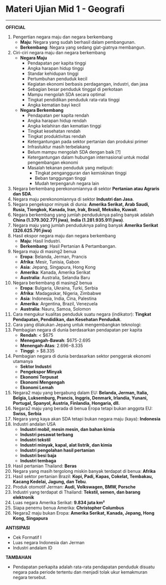 # Materi Ujian Mid 1 - Geografi
---

**OFFICIAL**
1. Pengertian negara maju dan negara berkembang
   - **Maju**: Negara yang sudah berhasil dalam pembangunan.
   - **Berkembang**: Negara yang sedang giat-giatnya membangun.
2. Ciri-ciri negara maju dan negara berkembang
    - **Negara Maju**
        - Pendapatan per kapita tinggi
        - Angka harapan hidup tinggi
        - Standar kehidupan tinggi
        - Pertumbuhan penduduk kecil
        - Kegiatan ekonomi berbasis perdagangan, industri, dan jasa
        - Sebagian besar penduduk tinggal di perkotaan
        - Mampu mengolah SDA secara optimal
        - Tingkat pendidikan penduduk rata-rata tinggi
        - Angka kematian bayi kecil
    - **Negara Berkembang**
        - Pendapatan per kapita rendah
        - Angka harapan hidup rendah
        - Angka kelahiran dan kematian tinggi
        - Tingkat kesehatan rendah
        - Tingkat produktivitas rendah
        - Ketergantungan pada sektor pertanian dan produksi primer
        - Infrastuktur masih terbelakang
        - Belum mampu mengolah SDA dengan baik [?]
        - Ketergantungan dalam hubungan internasional untuk modal pengembangan ekonomi
        - Masalah tekanan penduduk yang meliputi:
     	    - Tingkat pengangguran dan kemiskinan tinggi
     	    - Beban tanggungan tinggi
     	    - Mudah terpengaruh negara lain
3. Negara berkembang perekonomiannya di sektor **Pertanian atau Agraris dan SDA**.
4. Negara maju perekonomiannya di sektor **Industri dan Jasa**.
5. Negara pengekspor minyak di dunia: **Amerika Serikat, Arab Saudi, Rusia, Tiongkok, Kanada, Iran, Irak, Brasil, Meksiko, Kuwait**.
6. Negara berkembang yang jumlah penduduknya paling banyak adalah **China (1.379.302.771 jiwa)**, **India (1.281.935.911 jiwa)**.
7. Negara maju yang jumlah penduduknya paling banyak **Amerika Serikat (326.625.791 jiwa)**
8. Hasil ekspor negara maju dan negara berkembang
    - **Maju**: Hasil Industri.
    - **Berkembang**: Hasil Pertanian & Pertambangan.
9.  Negara maju di masing2 benua
    - **Eropa**: Belanda, Jerman, Prancis
    - **Afrika**: Mesir, Tunisia, Gabon
    - **Asia**: Jepang, Singapura, Hong Kong
    - **Amerika**: Kanada, Amerika Serikat
    - **Australia**: Australia, Selandia Baru
10. Negara berkembang di masing2 benua
    - **Eropa**: Bulgaria, Ukraina, Turki, Serbia
    - **Afrika**: Madagaskar, Nigeria, Zimbabwe
    - **Asia**: Indonesia, India, Cina, Palestina
    - **Amerika**: Argentina, Brazil, Venezuela
    - **Australia**: Nauru, Samoa, Solomon
11. Cara mengukur kualitas penduduk suatu negara (indikator): **Tingkat Pendapatan, Pendidikan, dan Kesehatan Penduduk**.
12. Cara yang dilakukan Jepang untuk mengembangkan teknologi: 
13. Pembagian negara di dunia berdasarkan pendapatan per kapita
    - **Rendah**: < $675
    - **Menegangah-Bawah**: $675-2.695
    - **Menengah-Atas**: $2.696-$8.335
    - **Tinggi**: > $8.335
14. Pembagian negara di dunia berdasarkan sektor penggerak ekonomi utamanya
    - **Sektor Industri**
    - **Pengekspor Minyak**
    - **Ekonomi Terpusat**
    - **Ekonomi Mengengah**
    - **Ekonomi Lemah**
15. Negara2 maju yang bergabung dalam EU: **Belanda, Jerman, Italia, Belgia, Luksemburg, Prancis, Inggris, Denmark, Irlandia, Yunani, Portugal, Spanyol, Austria, Finlandia, Hongaria, dll.**
16. Negara2 maju yang berada di benua Eropa tetapi bukan anggota EU: **Swiss, Serbia**
17. Negara yang kaya akan SDA tetapi bukan negara maju (kaya): **Indonesia**
18. Industri andalan USA
    - **Industri mobil, mesin mesin, dan bahan kimia**
    - **Industri pesawat terbang**
    - **Industri tekstil**
    - **Industri minyak, kapal, alat listrik, dan kimia**
    - **Industri pengolahan hasil pertanian**
    - **Industri besi baja**
    - **Industri tembaga**
19.  Hasil pertanian Thailand: **Beras**
20. Negara yang masih tergolong miskin banyak terdapat di benua: **Afrika**
21. Hasil sektor pertanian Brazil: **Kopi, Padi, Kapas, Cokelat, Tembakau, Kacang Kedelai, Jagung, dan Tebu**.
22. Produk otomotif Jerman: **Audi, Volkswagen, BMW, Porsche**
23. Industri yang terdapat di Thailand: **Tekstil, semen, dan barang elektronik**
24. Luas negara Amerika Serikat: **9.834 juta km²**
25. Siapa penemu benua Amerika: **Christopher Columbus**
26. Negara2 maju bukan Eropa: **Amerika Serikat, Kanada, Jepang, Hong Kong, Singapura**

**ANTISIPASI**
- Cek Formatif I
- Luas negara Indonesia dan Jerman
- Industri andalam ID

**TAMBAHAN**
- Pendapatan perkapita adalah rata-rata pendapatan penduduk disuatu negara pada periode tertentu dan menjadi tolak ukur kemakmuran negara tersebut.